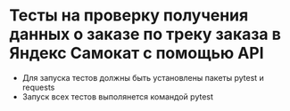 ﻿# Тесты на проверку получения данных о заказе по треку заказа в Яндекс Самокат с помощью API
- Для запуска тестов должны быть установлены пакеты pytest и requests
- Запуск всех тестов выполянется командой pytest